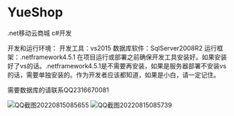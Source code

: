 # YueShop
.net移动云商城 c#开发

开发和运行环境：
开发工具：vs2015
数据库软件：SqlServer2008R2
运行框架：.netframework4.5.1
在项目运行或部署之前确保开发工具安装好。如果安装好了vs的话。.netframework4.5.1是不需要再安装，如果是服务器部署不安装vs的话，需要单独安装的。作为开发者应该都知道，如果是小白，请一定记住。

需要数据库的请联系QQ2316670081

![QQ截图20220815085655](https://user-images.githubusercontent.com/41409621/184562262-ea6061bf-b8e9-49dc-bcca-a04933f0329f.jpg)
![QQ截图20220815085739](https://user-images.githubusercontent.com/41409621/184562266-c5aad011-75c0-4bfd-8dd9-4ec383f8cd8c.jpg)

